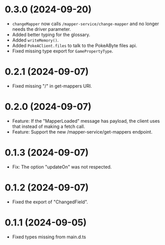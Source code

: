 # 0.3.0 (2024-09-20)
- `changeMapper`  now calls `/mapper-service/change-mapper` and no longer needs the driver parameter.
- Added better typing for the glossary.
- Added `writeMemory()`.
- Added `PokeAClient.files` to talk to the PokeAByte files api.
- Fixed missing type export for `GamePropertyType`.

# 0.2.1 (2024-09-07)
- Fixed missing "/" in get-mappers URI.

# 0.2.0 (2024-09-07)
- Feature: If the "MapperLoaded" message has payload, the client uses that instead of making a fetch call.
- Feature: Support the new /mapper-service/get-mappers endpoint.

# 0.1.3 (2024-09-07)

- Fix: The option "updateOn" was not respected. 

# 0.1.2 (2024-09-07)

- Fixed the export of "ChangedField".

# 0.1.1 (2024-09-05)

- Fixed types missing from main.d.ts
